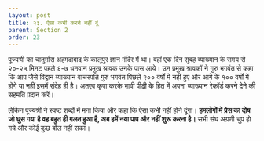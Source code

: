 ```yaml
---
layout: post
title: २३. ऐसा कभी करने नहीं दूं
parent: Section 2
order: 23
---
```


पूज्यश्री का चातुर्मास अहमदाबाद के कालूपुर ज्ञान मंदिर में था। वहां एक दिन सुबह व्याख्यान के समय से २०-२५ मिनट पहले ६-७ धनवान प्रमुख श्रावक उनके पास आये। उन प्रमुख श्रावकों ने गुरु भगवंत से कहा कि आप जैसे विद्वान व्याख्यान वाचस्पति गुरु भगवंत पिछले २०० वर्षों में नहीं हुए और आगे के १०० वर्षों में होंगे या नहीं इसमें संदेह ही है। अतएव कृपा करके भावी पीढ़ी के हित में अपना व्याख्यान रेकॉर्ड करने देने की सहमति प्रदान करें।

लेकिन पूज्यश्री ने स्पष्ट शब्दों में मना किया और कहा कि ऐसा कभी नहीं  होने दूंगा। **हमलोगों में प्रेस का दोष जो घुस गया है वह बहुत ही गलत हुआ है, अब हमें नया पाप और नहीं शुरू करना है।** सभी संघ अग्रणी चुप हो गये और कोई कुछ बोल नहीं सका।